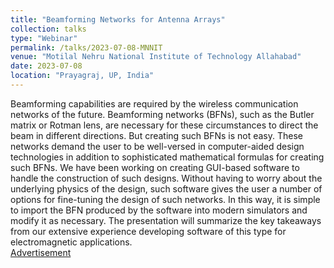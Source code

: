 ```yaml
---
title: "Beamforming Networks for Antenna Arrays"
collection: talks
type: "Webinar"
permalink: /talks/2023-07-08-MNNIT
venue: "Motilal Nehru National Institute of Technology Allahabad"
date: 2023-07-08
location: "Prayagraj, UP, India"
---
```


Beamforming capabilities are required by the wireless communication networks of the future. Beamforming networks (BFNs), such as the Butler matrix or Rotman lens, are necessary for these circumstances to direct the beam in different directions. But creating such BFNs is not easy. These networks demand the user to be well-versed in computer-aided design technologies in addition to sophisticated mathematical formulas for creating such BFNs. We have been working on creating GUI-based software to handle the construction of such designs. Without having to worry about the underlying physics of the design, such software gives the user a number of options for fine-tuning the design of such networks. In this way, it is simple to import the BFN produced by the software into modern simulators and modify it as necessary. The presentation will summarize the key takeaways from our extensive experience developing software of this type for electromagnetic applications.\
[Advertisement](https://www.linkedin.com/feed/update/urn:li:activity:7079702853925109760/)




